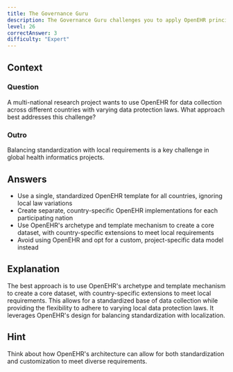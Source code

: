 ```yaml
---
title: The Governance Guru
description: The Governance Guru challenges you to apply OpenEHR principles to data governance and privacy scenarios!
level: 26
correctAnswer: 3
difficulty: "Expert"
---
```


## Context

### Question

A multi-national research project wants to use OpenEHR for data collection across different countries with varying data protection laws. What approach best addresses this challenge?

### Outro

Balancing standardization with local requirements is a key challenge in global health informatics projects.

## Answers

* Use a single, standardized OpenEHR template for all countries, ignoring local law variations
* Create separate, country-specific OpenEHR implementations for each participating nation
* Use OpenEHR's archetype and template mechanism to create a core dataset, with country-specific extensions to meet local requirements
* Avoid using OpenEHR and opt for a custom, project-specific data model instead

## Explanation

The best approach is to use OpenEHR's archetype and template mechanism to create a core dataset, with country-specific extensions to meet local requirements. This allows for a standardized base of data collection while providing the flexibility to adhere to varying local data protection laws. It leverages OpenEHR's design for balancing standardization with localization.

## Hint

Think about how OpenEHR's architecture can allow for both standardization and customization to meet diverse requirements.
